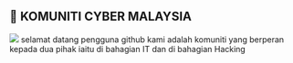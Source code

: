 ## 💬 KOMUNITI CYBER MALAYSIA
![](https://i.imgur.com/AYw9WBL.png)
selamat datang pengguna github kami adalah komuniti yang berperan kepada dua pihak iaitu di bahagian IT dan di bahagian Hacking
